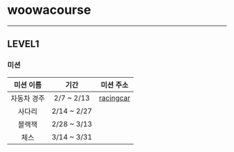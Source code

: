 # woowacourse

---


## LEVEL1

### 미션

|  미션 이름  |      기간      | 미션 주소 |
|:-------:|:------------:| ----|
| 자동차 경주  |  2/7 ~ 2/13  |[racingcar](https://github.com/seokhwan-an/java-racingcar)|
|   사다리   | 2/14 ~ 2/27  | |
|   블랙잭   | 2/28 ~ 3/13  | |
|   체스    | 3/14 ~ 3/31  | | 




